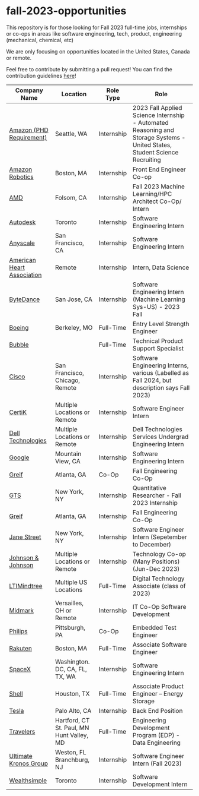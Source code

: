 # fall-2023-opportunities
This repository is for those looking for Fall 2023 full-time jobs, internships or co-ops in areas like software engineering, tech, product, engineering (mechanical, chemical, etc)

We are only focusing on opportunities located in the United States, Canada or remote.

Feel free to contribute by submitting a pull request! You can find the contribution guidelines [here]([url](https://github.com/mtlogs/fall-2023-opportunities/commit/ec65232e4d0c5d54e884c9afd07d261c6a0a6de0))!

| Company Name  |  Location | Role Type | Role |
|---|---|-------------|-------------|
|[Amazon (PHD Requirement)](https://www.amazon.jobs/en/jobs/2348364/2023-fall-applied-science-internship-automated-reasoning-and-storage-systems-united-states-student-science-recruiting?cmpid=SPLICX0248M&ss=paid&utm_campaign=cxro&utm_content=job_posting&utm_medium=social_media&utm_source=linkedin.com)| Seattle, WA | Internship | 2023 Fall Applied Science Internship - Automated Reasoning and Storage Systems - United States, Student Science Recruiting
|[Amazon Robotics](https://www.amazon.jobs/en/jobs/2345448/amazon-robotics-front-end-engineer-fee-co-op-fall-2023)|Boston, MA|Internship| Front End Engineer Co-op
|[AMD](https://www.linkedin.com/jobs/view/3597892956)| Folsom, CA | Internship | Fall 2023 Machine Learning/HPC Architect Co-Op/ Intern
|[Autodesk](https://autodesk.wd1.myworkdayjobs.com/en-US/Ext/job/Intern--Software-Engineer--Fall-2023-_23WD67856-1)| Toronto| Internship | Software Engineering Intern
|[Anyscale](https://jobs.lever.co/anyscale/78a003a6-221a-4414-bf95-7c734cbfc4d9)| San Francisco, CA | Internship | Software Engineering Intern
|[American Heart Association](https://www.wayup.com/i-Health-Wellness-and-Fitness-j-Intern-Data-Science-American-Heart-Association-968083251520861/?utm_source=linkedin-xml&utm_medium=jobxml&utm_campaign=linkedin-XML-APPS-5468612-32480223&refer=lnkslot-APPS-5468612-32480223)| Remote | Internship | Intern, Data Science
|[ByteDance](https://jobs.bytedance.com/en/position/7231352005036362040/detail?spread=BSPP2KS)| San Jose, CA | Internship | Software Engineering Intern (Machine Learning Sys-US) - 2023 Fall
|[Boeing](https://www.wayup.com/i-Airlines-Aviation-j-Entry-Level-Strength-Engineer-Boeing-357087438482850/?utm_source=linkedin-xml&utm_medium=jobxml&utm_campaign=linkedin-XML-APPS-5373700-32487058&refer=lnkslot-APPS-5373700-32487058)| Berkeley, MO | Full-Time | Entry Level Strength Engineer
|[Bubble](https://www.wayup.com/i-Internet-j-Technical-Product-Support-Specialist-New-Grad-Bubble-610931704397917/?utm_source=linkedin-xml&utm_medium=jobxml&utm_campaign=linkedin-XML-APPS-5508618-31813217&refer=lnkslot-APPS-5508618-31813217)|  | Full-Time | Technical Product Support Specialist
|[Cisco](https://jobs.cisco.com/jobs/SearchJobs/fall?listFilterMode=1)| San Francisco, Chicago, Remote | Internship | Software Engineering Interns, various (Labelled as Fall 2024, but description says Fall 2023)
|[CertiK](https://jobs.lever.co/certik/cc4bc2b7-ee87-43be-81c9-09c8b0411a7e)| Multiple Locations or Remote | Internship | Software Engineer Intern
|[Dell Technologies](https://www.wayup.com/i-Information-Technology-and-Services-j-Dell-Technologies-Services-Undergrad-Engineering-Intern-Dell-Technologies-489960377554278/?utm_source=linkedin-xml&utm_medium=jobxml&utm_campaign=linkedin-XML-APPS-5213791-30442648&refer=lnkslot-APPS-5213791-30442648)| Multiple Locations or Remote | Internship | Dell Technologies Services Undergrad Engineering Intern
|[Google](https://careers.google.com/jobs/results/112296166315434694/)| Mountain View, CA | Internship | Software Engineering Intern
|[Greif](https://app.ripplematch.com/v2/public/job/0e1f75f1/details?utm_source=Github&utm_medium=organic_social&utm_campaign=growth_github&utm_content=mt_repo_greif&utm_term=null)| Atlanta, GA | Co-Op | Fall Engineering Co-Op
|[GTS](https://careers-gtsx.icims.com/jobs/1359/job?utm_source=indeed_integration&iis=Job+Board&iisn=Indeed&indeed-apply-token=73a2d2b2a8d6d5c0a62696875eaebd669103652d3f0c2cd5445d3e66b1592b0f&mobile=false&width=1220&height=500&bga=true&needsRedirect=false&jan1offset=-300&jun1offset=-240)| New York, NY | Internship | Quantitative Researcher - Fall 2023 Internship
|[Greif](https://app.ripplematch.com/v2/public/job/0e1f75f1/details?utm_source=Github&utm_medium=organic_social&utm_campaign=growth_github&utm_content=mt_repo_greif&utm_term=null)| Atlanta, GA | Internship | Fall Engineering Co-Op
|[Jane Street](https://www.janestreet.com/join-jane-street/position/6483148002/)| New York, NY | Internship | Software Engineer Intern (Sepetember to December)
|[Johnson & Johnson](https://app.ripplematch.com/v2/public/job/7d17b916/details?utm_source=Github&utm_medium=organic_social&utm_campaign=growth_github&utm_content=mt_repo_jj&utm_term=null)|Multiple Locations or Remote|Internship|Technology Co-op (Many Positions) (Jun-Dec 2023)
|[LTIMindtree](https://www.wayup.com/i-Information-Technology-and-Services-j-Digital-Technology-Associate-class-of-2023-LTIMindtree-857961029249346/?utm_source=linkedin-xml&utm_medium=jobxml&utm_campaign=linkedin-XML-APPS-5360533-32194060&refer=lnkslot-APPS-5360533-32194060)|Multiple US Locations|Full-Time|Digital Technology Associate (class of 2023)
|[Midmark](https://hcor.fa.us2.oraclecloud.com/hcmUI/CandidateExperience/en/sites/CX_1/job/2154?utm_medium=jobshare)|Versailles, OH or Remote|Internship|IT Co-Op Software Development
|[Philips](https://philips.wd3.myworkdayjobs.com/jobs-and-careers/job/Pittsburgh/Embedded-Test-Engineer---Intern_496314/?source=Indeed&source=Indeed)| Pittsburgh, PA |Co-Op|Embedded Test Engineer
|[Rakuten](https://app.ripplematch.com/v2/public/job/66cfcfce/details?utm_source=Github&utm_medium=organic_social&utm_campaign=growth_github&utm_content=mt_repo_rakuten&utm_term=null)|Boston, MA | Full-Time | Associate Software Engineer |
|[SpaceX](https://boards.greenhouse.io/spacex/jobs/6675035002?gh_jid=6675035002)| Washington. DC, CA, FL, TX, WA| Internship | Software Engineering Intern
|[Shell](https://www.wayup.com/i-Oil-and-Energy-j-SHELL-GRADUATE-PROGRAM-Associate-Product-Engineer-Energy-Storage-Shell-USA-Inc-110726113171463/?utm_source=linkedin-xml&utm_medium=jobxml&utm_campaign=linkedin-XML-APPS-5512950-32415846&refer=lnkslot-APPS-5512950-32415846)| Houston, TX| Full-Time | Associate Product Engineer – Energy Storage
|[Tesla](https://www.tesla.com/careers/search/job/vehicle-firmware-embedded-systems-engineering-internship-fall-2023-168106?)|Palo Alto, CA|Internship|Back End Position|
|[Travelers](https://travelers.wd5.myworkdayjobs.com/en-US/External/job/CT---Hartford/Engineering-Development-Program--EDP----Data-Engineering_R-29699-1?source=indeed&source=Indeed)|Hartford, CT <br> St. Paul, MN <br> Hunt Valley, MD |Full-Time|Engineering Development Program (EDP) - Data Engineering
|[Ultimate Kronos Group](https://app.ripplematch.com/v2/public/job/860966dc/details?utm_source=Github&utm_medium=organic_social&utm_campaign=growth_github&utm_content=mt_repo_ukg&utm_term=null)| Weston, FL <br> Branchburg, NJ | Internship | Software Engineer Intern (Fall 2023)
|[Wealthsimple](https://jobs.lever.co/wealthsimple/daacc715-972c-46ca-b489-31c2bb528192/apply)| Toronto| Internship | Software Development Intern
